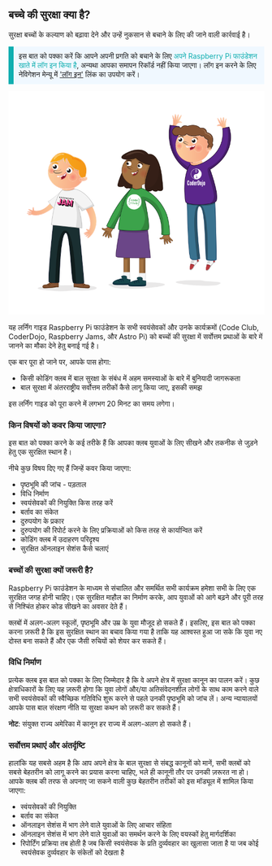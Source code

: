 ## बच्चे की सुरक्षा क्या है?

सुरक्षा बच्चों के कल्याण को बढ़ावा देने और उन्हें नुकसान से बचाने के लिए की जाने वाली कार्रवाई है।

<p style="border-left: solid; border-width:10px; border-color: #0faeb0; background-color: aliceblue; padding: 10px;">
इस बात को पक्का करें कि आपने अपनी प्रगति को बचाने के लिए <span style="color: #0faeb0">अपने Raspberry Pi फाउंडेशन खाते में लॉग इन किया है</span>, अन्यथा आपका समापन रिकॉर्ड नहीं किया जाएगा। लॉग इन करने के लिए नेविगेशन मेन्यू में <a href="https://my.raspberrypi.org/login">'लॉग इन'</a> लिंक का उपयोग करें।
</p>

![तीन युवक खड़े हैं।](images/3-RPF-Kids.png)

यह लर्निंग गाइड Raspberry Pi फाउंडेशन के सभी स्वयंसेवकों और उनके कार्यक्रमों (Code Club, CoderDojo, Raspberry Jams, और Astro Pi) को बच्चों की सुरक्षा में सर्वोत्तम प्रथाओं के बारे में जानने का मौका देने हेतु बनाई गई है।

एक बार पूरा हो जाने पर, आपके पास होगा:

* किसी कोडिंग क्लब में बाल सुरक्षा के संबंध में अहम समस्याओं के बारे में बुनियादी जागरूकता
* बाल सुरक्षा में अंतरराष्ट्रीय सर्वोत्तम तरीकों कैसे लागू किया जाए, इसकी समझ

इस लर्निंग गाइड को पूरा करने में लगभग 20 मिनट का समय लगेगा।

### किन विषयों को कवर किया जाएगा?

इस बात को पक्का करने के कई तरीके हैं कि आपका क्लब युवाओं के लिए सीखने और तकनीक से जुड़ने हेतु एक सुरक्षित स्थान है।

नीचे कुछ विषय दिए गए हैं जिन्हें कवर किया जाएगा:

* पृष्ठभूमि की जांच - पड़ताल
* विधि निर्माण
* स्वयंसेवकों की नियुक्ति किस तरह करें
* बर्ताव का संकेत
* दुरुपयोग के प्रकार
* दुरुपयोग की रिपोर्ट करने के लिए प्रक्रियाओं को किस तरह से कार्यान्वित करें
* कोडिंग क्लब में उदाहरण परिदृश्य
* सुरक्षित ऑनलाइन सेशंस कैसे चलाएं

### बच्चों की सुरक्षा क्यों जरूरी है?

Raspberry Pi फाउंडेशन के माध्यम से संचालित और समर्थित सभी कार्यक्रम हमेशा सभी के लिए एक सुरक्षित जगह होनी चाहिए। एक सुरक्षित माहौल का निर्माण करके, आप युवाओं को आगे बढ़ने और पूरी तरह से निश्चिंत होकर कोड सीखने का अवसर देते हैं।

क्लबों में अलग-अलग स्कूलों, पृष्ठभूमि और उम्र के युवा मौजूद हो सकते हैं। इसलिए, इस बात को पक्का करना ज़रूरी है कि इस सुरक्षित स्थान का बचाव किया गया है ताकि यह आश्वस्त हुआ जा सके कि युवा नए दोस्त बना सकते हैं और एक जैसी रुचियों को शेयर कर सकते हैं।

### विधि निर्माण

प्रत्येक क्लब इस बात को पक्का के लिए जिम्मेदार है कि वे अपने क्षेत्र में सुरक्षा कानून का पालन करें। कुछ क्षेत्राधिकारों के लिए यह ज़रूरी होगा कि युवा लोगों और/या अतिसंवेदनशील लोगों के साथ काम करने वाले सभी स्वयंसेवकों की स्वैच्छिक गतिविधि शुरू करने से पहले उनकी पृष्ठभूमि को जांच लें। अन्य न्यायालयों आपके पास बाल संरक्षण नीति या सुरक्षा कथन को ज़रूरी कर सकते हैं।

**नोट**: संयुक्त राज्य अमेरिका में कानून हर राज्य में अलग-अलग हो सकते हैं।

### सर्वोत्तम प्रथाएं और अंतर्दृष्टि

हालांकि यह सबसे अहम है कि आप अपने क्षेत्र के बाल सुरक्षा से संबद्ध कानूनों को मानें, सभी क्लबों को सबसे बेहतरीन को लागू करने का प्रयास करना चाहिए, भले ही कानूनी तौर पर उनकी ज़रूरत ना हो। आपके क्लब की तरफ से अपनाए जा सकने वाली कुछ बेहतरीन तरीकों को इस मॉड्यूल में शामिल किया जाएगा:

* स्वंयसेवकों की नियुक्ति
* बर्ताव का संकेत
* ऑनलाइन सेशंस में भाग लेने वाले युवाओं के लिए आचार संहिता
* ऑनलाइन सेशंस में भाग लेने वाले युवाओं का समर्थन करने के लिए वयस्कों हेतु मार्गदर्शिका
* रिपोर्टिंग प्रक्रिया तब होती है जब किसी स्वयंसेवक के प्रति दुर्व्यवहार का खुलासा जाता है या जब कोई स्वयंसेवक दुर्व्यवहार के संकेतों को देखता है
